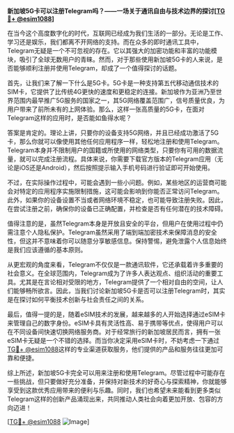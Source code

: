 **新加坡5G卡可以注册Telegram吗？——一场关于通讯自由与技术边界的探讨[[TG💪+ @esim1088](https://t.me/s/esim1088)]**

在当今这个高度数字化的时代，互联网已经成为我们生活的一部分。无论是工作、学习还是娱乐，我们都离不开网络的支持。而在众多的即时通讯工具中，Telegram无疑是一个不可忽视的存在。它以其强大的加密功能和丰富的功能模块，吸引了全球无数用户的青睐。然而，对于那些使用新加坡5G卡的人来说，是否能够顺利注册并使用Telegram，却成了一个值得探讨的话题。

首先，让我们来了解一下什么是5G卡。5G卡是一种支持第五代移动通信技术的SIM卡，它提供了比传统4G更快的速度和更稳定的连接。新加坡作为亚洲乃至世界范围内最早推广5G服务的国家之一，其5G网络覆盖范围广，信号质量优良，为用户带来了前所未有的上网体验。那么，这样一张高质量的5G卡，在面对Telegram这样的应用时，是否能如鱼得水呢？

答案是肯定的。理论上讲，只要你的设备支持5G网络，并且已经成功激活了5G卡，那么你就可以像使用其他任何应用程序一样，轻松地注册和使用Telegram。Telegram本身并不限制用户的国籍或所使用的网络类型，只要你有可用的数据流量，就可以完成注册流程。具体来说，你需要下载官方版本的Telegram应用（无论是iOS还是Android），然后按照提示输入手机号码进行验证即可开始使用。

不过，在实际操作过程中，可能会遇到一些小问题。例如，某些地区的运营商可能会对特定的应用程序实施限制措施，这可能会影响到你能否正常访问Telegram。此外，如果你的设备设置不当或者网络环境不稳定，也可能导致注册失败。因此，在尝试注册之前，确保你的设备已正确配置，并检查是否有任何潜在的技术障碍。

值得注意的是，虽然Telegram本身是开放且安全的平台，但用户在使用过程中仍需注意个人隐私保护。Telegram虽然采用了端到端加密技术来保障消息的安全性，但这并不意味着你可以随意分享敏感信息。保持警惕，避免泄露个人信息始终是我们应该遵循的基本原则。

从更宏观的角度来看，Telegram不仅仅是一款通讯软件，它还承载着许多重要的社会意义。在全球范围内，Telegram成为了许多人表达观点、组织活动的重要工具。尤其是在言论相对受限的地方，Telegram提供了一个相对自由的空间，让人们能够畅所欲言。因此，当我们讨论新加坡5G卡是否可以注册Telegram时，其实是在探讨如何平衡技术创新与社会责任之间的关系。

最后，值得一提的是，随着eSIM技术的发展，越来越多的人开始选择通过eSIM卡来管理自己的数字身份。eSIM卡具有灵活性高、易于携带等优点，使得用户可以在不同设备间快速切换网络服务商。对于经常旅行的新加坡居民而言，拥有一张eSIM卡无疑是一个不错的选择。而当你决定采用eSIM卡时，不妨考虑一下通过[TG💪+ @esim1088](https://t.me/s/esim1088)这样的专业渠道获取服务，他们提供的产品和服务往往更加可靠和便捷。

综上所述，新加坡5G卡完全可以用来注册和使用Telegram。尽管过程中可能存在一些挑战，但只要做好充分准备，并保持对新技术的好奇心与探索精神，你就能够享受到这款优秀应用带来的便利与乐趣。同时，我们也希望未来能看到更多类似Telegram这样的创新产品涌现出来，共同推动人类社会向着更加开放、包容的方向迈进！

[[TG💪+ @esim1088](https://t.me/s/esim1088) ![Image](https://i.postimg.cc/4NQfJmqS/Snipaste-2025-05-13-00-14-12.png)]